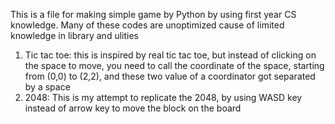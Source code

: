 This is a file for making simple game by Python by using first year CS knowledge. Many of these codes are unoptimized cause of limited knowledge in library and ulities
1. Tic tac toe: this is inspired by real tic tac toe, but instead of clicking on the space to move, you need to call the coordinate of the space, starting from (0,0) to (2,2), and these two value of a coordinator got separated by a space
2. 2048: This is my attempt to replicate the 2048, by using WASD key instead of arrow key to move the block on the board
